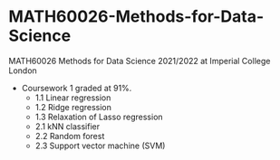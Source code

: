 # MATH60026-Methods-for-Data-Science
MATH60026 Methods for Data Science 2021/2022 at Imperial College London
* Coursework 1 graded at 91%. 
  * 1.1 Linear regression
  * 1.2 Ridge regression
  * 1.3 Relaxation of Lasso regression 
  * 2.1 kNN classifier
  * 2.2 Random forest
  * 2.3 Support vector machine (SVM)
